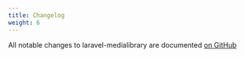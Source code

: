 ```yaml
---
title: Changelog
weight: 6
---
```


All notable changes to laravel-medialibrary are documented [on GitHub](https://github.com/spatie/laravel-mailcoach/blob/master/CHANGELOG.md)
